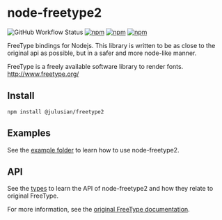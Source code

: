 # node-freetype2

![GitHub Workflow Status](https://img.shields.io/github/workflow/status/julusian/node-freetype2/Node%20CI)
[![npm](https://img.shields.io/npm/v/@julusian/freetype2.svg)](https://www.npmjs.com/package/@julusian/freetype2)
[![npm](https://img.shields.io/npm/dm/@julusian/freetype2.svg)](https://www.npmjs.com/package/@julusian/freetype2)
[![npm](https://img.shields.io/npm/l/@julusian/freetype2.svg)](LICENSE)

FreeType bindings for Nodejs. This library is written to be as close to the original api as possible, but in a safer and more node-like manner.

FreeType is a freely available software library to render fonts. http://www.freetype.org/

## Install

`npm install @julusian/freetype2`


## Examples
See the [example folder](https://github.com/julusian/node-freetype2/tree/master/example) to learn how to use node-freetype2.

## API
See the [types](https://github.com/julusian/node-freetype2/blob/master/module.d.ts) to learn the API of node-freetype2 and how they relate to original FreeType.

For more information, see the [original FreeType documentation](http://www.freetype.org/freetype2/docs/reference/ft2-index.html).

